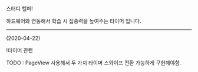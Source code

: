 스터디 헬퍼!

하드웨어와 연동해서 학습 시 집중력을 높여주는 타이머 입니다.

----------------------------------------------------------------------
(2020-04-22)

!타이머 관련

TODO : PageView 사용해서 두 가지 타이머 스와이프 전환 가능하게 구현해야함.
